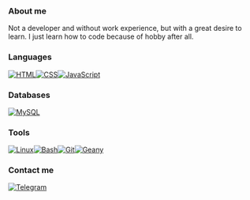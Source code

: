 ### About me
Not a developer and without work experience, but with a great desire to learn. I just learn how to code because of hobby after all.

### Languages
[![HTML](https://img.shields.io/badge/HTML-FAD7A0?style=for-the-badge&logo=HTML5&logoColor=white)](https://html.com/)[![CSS](https://img.shields.io/badge/CSS-F8D1A4?style=for-the-badge&logo=CSS3&logoColor=white)](http://www.css3.com/)[![JavaScript](https://img.shields.io/badge/JavaScript-F5CBA7?style=for-the-badge&logo=javascript&logoColor=white)](http://www.ecmascript.org/)

### Databases
[![MySQL](https://img.shields.io/badge/MySQL-FAD7A0?style=for-the-badge&logo=mysql&logoColor=white)](http://www.ecmascript.org/)

### Tools
[![Linux](https://img.shields.io/badge/Linux-FAD7A0?style=for-the-badge&logo=linux&logoColor=white)](https://manjarolinux.org/)[![Bash](https://img.shields.io/badge/Bash-F8D1A4?style=for-the-badge&logo=gnu-bash&logoColor=white)](https://www.gnu.org/software/bash/)[![Git](https://img.shields.io/badge/Git-F5CBA7?style=for-the-badge&logo=git&logoColor=white)](https://git-scm.com/)[![Geany](https://img.shields.io/badge/Geany-F1C3A0?style=for-the-badge&logo=geany&logoColor=white)](https://geany.org/)

### Contact me
[![Telegram](https://img.shields.io/badge/Telegram-FAD7A0?style=for-the-badge&logo=telegram&logoColor=white)](https://t.me/iyankdesu)
